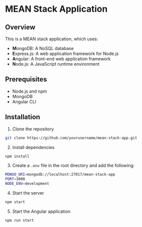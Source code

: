 # MEAN Stack Application

## Overview

This is a MEAN stack application, which uses:

- **M**ongoDB: A NoSQL database
- **E**xpress.js: A web application framework for Node.js
- **A**ngular: A front-end web application framework
- **N**ode.js: A JavaScript runtime environment

## Prerequisites

- Node.js and npm
- MongoDB
- Angular CLI

## Installation

1. Clone the repository

```bash
git clone https://github.com/yourusername/mean-stack-app.git
```

2. Install dependencies

```bash
npm install
```

3. Create a `.env` file in the root directory and add the following:

```bash
MONGO_URI=mongodb://localhost:27017/mean-stack-app
PORT=3000
NODE_ENV=development
```

4. Start the server

```bash
npm start
```

5. Start the Angular application

```bash
npm run start
```
